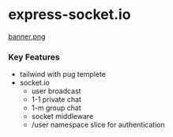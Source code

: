 # express-socket.io

[banner.png](https://github.com/JavaScriptForEverything/express-socket.io/raw/master/public/banner.png)




### Key Features 
- tailwind with pug templete
- socket.io
	- user broadcast
	- 1-1 private chat
	- 1-m group chat
	- socket middleware
	- /user namespace slice for authentication